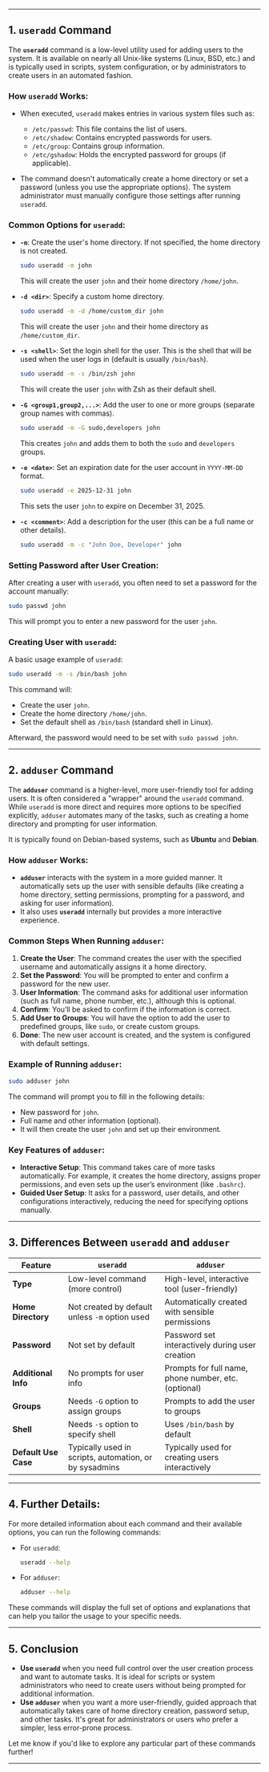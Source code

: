 
---

## **1. `useradd` Command**

The **`useradd`** command is a low-level utility used for adding users to the system. It is available on nearly all Unix-like systems (Linux, BSD, etc.) and is typically used in scripts, system configuration, or by administrators to create users in an automated fashion. 

### **How `useradd` Works:**
- When executed, `useradd` makes entries in various system files such as:
  - `/etc/passwd`: This file contains the list of users.
  - `/etc/shadow`: Contains encrypted passwords for users.
  - `/etc/group`: Contains group information.
  - `/etc/gshadow`: Holds the encrypted password for groups (if applicable).
  
- The command doesn't automatically create a home directory or set a password (unless you use the appropriate options). The system administrator must manually configure those settings after running `useradd`.

### **Common Options for `useradd`:**

- **`-m`**: Create the user's home directory. If not specified, the home directory is not created.
  ```bash
  sudo useradd -m john
  ```
  This will create the user `john` and their home directory `/home/john`.

- **`-d <dir>`**: Specify a custom home directory.
  ```bash
  sudo useradd -m -d /home/custom_dir john
  ```
  This will create the user `john` and their home directory as `/home/custom_dir`.

- **`-s <shell>`**: Set the login shell for the user. This is the shell that will be used when the user logs in (default is usually `/bin/bash`).
  ```bash
  sudo useradd -m -s /bin/zsh john
  ```
  This will create the user `john` with Zsh as their default shell.

- **`-G <group1,group2,...>`**: Add the user to one or more groups (separate group names with commas).
  ```bash
  sudo useradd -m -G sudo,developers john
  ```
  This creates `john` and adds them to both the `sudo` and `developers` groups.

- **`-e <date>`**: Set an expiration date for the user account in `YYYY-MM-DD` format.
  ```bash
  sudo useradd -e 2025-12-31 john
  ```
  This sets the user `john` to expire on December 31, 2025.

- **`-c <comment>`**: Add a description for the user (this can be a full name or other details).
  ```bash
  sudo useradd -m -c "John Doe, Developer" john
  ```

### **Setting Password after User Creation:**
After creating a user with `useradd`, you often need to set a password for the account manually:

```bash
sudo passwd john
```

This will prompt you to enter a new password for the user `john`.

### **Creating User with `useradd`:**
A basic usage example of `useradd`:

```bash
sudo useradd -m -s /bin/bash john
```
This command will:
- Create the user `john`.
- Create the home directory `/home/john`.
- Set the default shell as `/bin/bash` (standard shell in Linux).

Afterward, the password would need to be set with `sudo passwd john`.

---

## **2. `adduser` Command**

The **`adduser`** command is a higher-level, more user-friendly tool for adding users. It is often considered a "wrapper" around the `useradd` command. While `useradd` is more direct and requires more options to be specified explicitly, `adduser` automates many of the tasks, such as creating a home directory and prompting for user information.

It is typically found on Debian-based systems, such as **Ubuntu** and **Debian**.

### **How `adduser` Works:**
- **`adduser`** interacts with the system in a more guided manner. It automatically sets up the user with sensible defaults (like creating a home directory, setting permissions, prompting for a password, and asking for user information).
- It also uses **`useradd`** internally but provides a more interactive experience.

### **Common Steps When Running `adduser`:**
1. **Create the User**: The command creates the user with the specified username and automatically assigns it a home directory.
2. **Set the Password**: You will be prompted to enter and confirm a password for the new user.
3. **User Information**: The command asks for additional user information (such as full name, phone number, etc.), although this is optional.
4. **Confirm**: You’ll be asked to confirm if the information is correct.
5. **Add User to Groups**: You will have the option to add the user to predefined groups, like `sudo`, or create custom groups.
6. **Done**: The new user account is created, and the system is configured with default settings.

### **Example of Running `adduser`:**
```bash
sudo adduser john
```
The command will prompt you to fill in the following details:
- New password for `john`.
- Full name and other information (optional).
- It will then create the user `john` and set up their environment.

### **Key Features of `adduser`:**
- **Interactive Setup**: This command takes care of more tasks automatically. For example, it creates the home directory, assigns proper permissions, and even sets up the user’s environment (like `.bashrc`).
- **Guided User Setup**: It asks for a password, user details, and other configurations interactively, reducing the need for specifying options manually.

---

## **3. Differences Between `useradd` and `adduser`**

| **Feature**               | **`useradd`**                                  | **`adduser`**                                      |
|---------------------------|------------------------------------------------|----------------------------------------------------|
| **Type**                   | Low-level command (more control)               | High-level, interactive tool (user-friendly)       |
| **Home Directory**         | Not created by default unless `-m` option used | Automatically created with sensible permissions    |
| **Password**               | Not set by default                             | Password set interactively during user creation   |
| **Additional Info**        | No prompts for user info                       | Prompts for full name, phone number, etc. (optional)|
| **Groups**                 | Needs `-G` option to assign groups             | Prompts to add the user to groups                  |
| **Shell**                  | Needs `-s` option to specify shell             | Uses `/bin/bash` by default                        |
| **Default Use Case**       | Typically used in scripts, automation, or by sysadmins | Typically used for creating users interactively    |

---

## **4. Further Details:**

For more detailed information about each command and their available options, you can run the following commands:

- For `useradd`:
  ```bash
  useradd --help
  ```

- For `adduser`:
  ```bash
  adduser --help
  ```

These commands will display the full set of options and explanations that can help you tailor the usage to your specific needs.

---

## **5. Conclusion**

- **Use `useradd`** when you need full control over the user creation process and want to automate tasks. It is ideal for scripts or system administrators who need to create users without being prompted for additional information.
- **Use `adduser`** when you want a more user-friendly, guided approach that automatically takes care of home directory creation, password setup, and other tasks. It's great for administrators or users who prefer a simpler, less error-prone process.

Let me know if you'd like to explore any particular part of these commands further!

--- 

